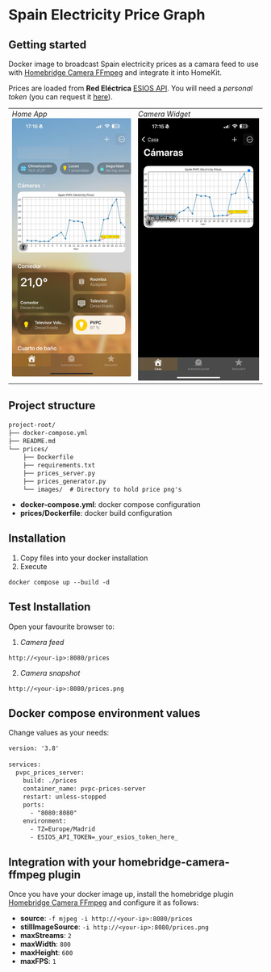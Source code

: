 # Spain Electricity Price Graph

## Getting started

Docker image to broadcast Spain electricity prices as a camara feed to use with [Homebridge Camera FFmpeg](https://github.com/homebridge-plugins/homebridge-camera-ffmpeg) and integrate it into HomeKit.

Prices are loaded from **Red Eléctrica** [ESIOS API](https://api.esios.ree.es/). You will need a *personal token* (you can request it [here](https://api.esios.ree.es/)).

<table>
<tr>
<td valign="top">
<i>Home App</i><br>
<img src="sample1.jpeg" alt="Sample widget 1" width="300">
</td>
<td valign="top">
<i>Camera Widget</i><br>
<img src="sample2.jpeg" alt="Sample widget 2" width="300">
</td>
</tr>
</table>



## Project structure

```
project-root/
├── docker-compose.yml
├── README.md
└── prices/
    ├── Dockerfile
    ├── requirements.txt
    ├── prices_server.py
    ├── prices_generator.py
    └── images/  # Directory to hold price png's
```

- **docker-compose.yml**: docker compose configuration
- **prices/Dockerfile**: docker build configuration

## Installation

1.  Copy files into your docker installation 
2.  Execute
```
docker compose up --build -d
```

## Test Installation

Open your favourite browser to:
1. *Camera feed*
```
http://<your-ip>:8080/prices 
````
2. *Camera snapshot*
```
http://<your-ip>:8080/prices.png
````

## Docker compose environment values

Change values as your needs:
```
version: '3.8'

services:
  pvpc_prices_server:
    build: ./prices
    container_name: pvpc-prices-server
    restart: unless-stopped
    ports:
      - "8080:8080"
    environment:
      - TZ=Europe/Madrid
      - ESIOS_API_TOKEN=_your_esios_token_here_

```

## Integration with your homebridge-camera-ffmpeg plugin

Once you have your docker image up, install the homebridge plugin [Homebridge Camera FFmpeg](https://github.com/homebridge-plugins/homebridge-camera-ffmpeg) and configure it as follows:

- **source**: 
  ```-f mjpeg -i http://<your-ip>:8080/prices```
- **stillImageSource**: ```-i http://<your-ip>:8080/prices.png```
- **maxStreams**: ```2```
- **maxWidth**: ```800```
- **maxHeight**: ```600```
- **maxFPS**: ```1```